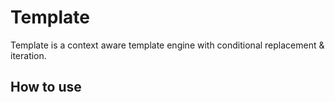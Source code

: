 Template
============

Template is a context aware template engine with conditional replacement & iteration.

How to use
---------------------
